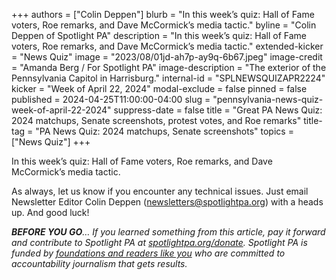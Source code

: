 +++
authors = ["Colin Deppen"]
blurb = "In this week’s quiz: Hall of Fame voters, Roe remarks, and Dave McCormick’s media tactic."
byline = "Colin Deppen of Spotlight PA"
description = "In this week’s quiz: Hall of Fame voters, Roe remarks, and Dave McCormick’s media tactic."
extended-kicker = "News Quiz"
image = "2023/08/01jd-ah7p-ay9q-6b67.jpeg"
image-credit = "Amanda Berg / For Spotlight PA"
image-description = "The exterior of the Pennsylvania Capitol in Harrisburg."
internal-id = "SPLNEWSQUIZAPR2224"
kicker = "Week of April 22, 2024"
modal-exclude = false
pinned = false
published = 2024-04-25T11:00:00-04:00
slug = "pennsylvania-news-quiz-week-of-april-22-2024"
suppress-date = false
title = "Great PA News Quiz: 2024 matchups, Senate screenshots, protest votes, and Roe remarks"
title-tag = "PA News Quiz: 2024 matchups, Senate screenshots"
topics = ["News Quiz"]
+++

In this week’s quiz: Hall of Fame voters, Roe remarks, and Dave McCormick’s media tactic.

<div data-tf-live="01HW8JMBX5BDCSSAED4VXTB60W"></div><script src="//embed.typeform.com/next/embed.js"></script>

As always, let us know if you encounter any technical issues. Just email Newsletter Editor Colin Deppen (newsletters@spotlightpa.org) with a heads up. And good luck!

<strong><em>BEFORE YOU GO</em></strong><em>… If you learned something from this article, pay it forward and contribute to Spotlight PA at </em><a href="http://spotlightpa.org/donate"><em>spotlightpa.org/donate</em></a><em>. Spotlight PA is funded by </em><a href="https://www.spotlightpa.org/support"><em>foundations and readers like you</em></a><em> who are committed to accountability journalism that gets results.</em>

